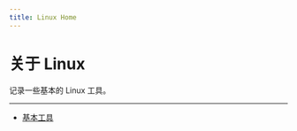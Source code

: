 ```yaml
---
title: Linux Home
---
```


关于 Linux
==========

记录一些基本的 Linux 工具。

***

-   [基本工具][essential-tools]

  [essential-tools]: essential-tools/index.md
